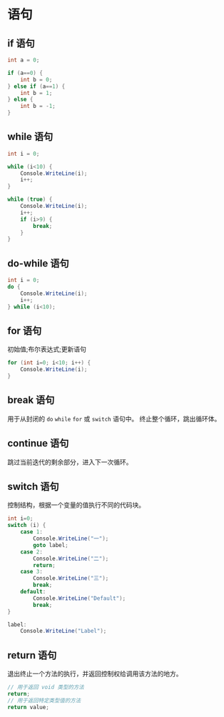 # 语句

## if 语句

```cs
int a = 0;

if (a==0) {
    int b = 0;
} else if (a==1) {
    int b = 1;
} else {
    int b = -1;
}
```

## while 语句

```cs
int i = 0;

while (i<10) {
    Console.WriteLine(i);
    i++;
}

while (true) {
    Console.WriteLine(i);
    i++;
    if (i>9) {
        break;
    }
}
```

## do-while 语句

```cs
int i = 0;
do {
    Console.WriteLine(i);
    i++;
} while (i<10);
```

## for 语句

初始值;布尔表达式;更新语句

```cs
for (int i=0; i<10; i++) {
    Console.WriteLine(i);
}
```

## break 语句

用于从封闭的 `do` `while` `for` 或 `switch` 语句中。
终止整个循环，跳出循环体。

## continue 语句

跳过当前迭代的剩余部分，进入下一次循环。

## switch 语句

控制结构，根据一个变量的值执行不同的代码块。

```cs
int i=0;
switch (i) {
    case 1:
        Console.WriteLine("一");
        goto label;
    case 2:
        Console.WriteLine("二");
        return;
    case 3:
        Console.WriteLine("三");
        break;
    default:
        Console.WriteLine("Default");
        break;
}

label:
    Console.WriteLine("Label");
```

## return 语句

退出终止一个方法的执行，并返回控制权给调用该方法的地方。

```cs
// 用于返回 void 类型的方法
return;
// 用于返回特定类型值的方法
return value;
```
